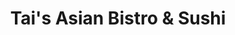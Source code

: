 ---
layout: place
title: "Tai's Asian Bistro & Sushi"
permalink: /ohio/columbus/tai-s-asian-bistro-sushi.html
stateAbbr: OH
stateName: Ohio
cityName: Columbus
seo:
  name: "Tai's Asian Bistro & Sushi"
  type: Restaurant
  links: https://www.taisasianbistrocbus.com/
description: "A straightforward outlet dishing up Asian fare from wontons to pad Thai to sushi. Tai's Asian Bistro & Sushi serves delicious sushi in Columbus, Ohio. Try fresh Japanese dishes for a great dining experience. Available for takeout, delivery, lunch, and dinner."
place_id: ChIJzfW8AmWOOIgR1-wo-7bwcl8
photos:
  - name: >-
      places/ChIJzfW8AmWOOIgR1-wo-7bwcl8/photos/AeeoHcLM5T0a4-hCsb504vzJ5-Li5MegS6O5Gayh29kCcMWB6SD8q7r8xSTkfySfhDC1gIdT_981VJuK8cBfdqir6wP-YUCkF6S_VdwQGttKPju5oDWTNO-9baIfdIlSKPGV3sfpFSnJlK_k4mdQwct8c4O-EvkpA2pdFY1ukl1UVfCHlxj0mWueln9sQ66N_zegfmNiNJ6FeucUEGXJwEw9AM13EUGi61YjhWN-yLqW9NC1y5QuPXLSnID-qzyM5NgReUUSkm8rMz48939W3OiwtzVG-FwvlQCfDruHUzMRP4JW3xUSdSXktBAGtK9DYmj4IQQN1LRztFoOzTghVLBB-CNCbS7G6OB1FK-mrP1AvKuwHP7c3eZfESK3PEIe9LQLO5Q09AtgHPdAjoATwBoUu1NxTX9ChCUbC1aJ25c3lemKFCou
    widthPx: 1912
    heightPx: 1755
    authorAttributions:
      - displayName: Jeff V
        uri: https://maps.google.com/maps/contrib/104254729245801251656
        photoUri: >-
          https://lh3.googleusercontent.com/a-/ALV-UjXrGFmYfUMQF_BA_p5SS_Z6-utU8xIghKbAAD2Rq429j-zTw-dnsQ=s100-p-k-no-mo
    flagContentUri: >-
      https://www.google.com/local/imagery/report/?cb_client=maps_api_places.places_api&image_key=!1e10!2sCIHM0ogKEICAgICrnOPkoAE&hl=en-US
    googleMapsUri: >-
      https://www.google.com/maps/place//data=!3m4!1e2!3m2!1sCIHM0ogKEICAgICrnOPkoAE!2e10!4m2!3m1!1s0x88388e6502bcf5cd:0x5f72f0b6fb28ecd7
  - name: >-
      places/ChIJzfW8AmWOOIgR1-wo-7bwcl8/photos/AeeoHcK1zEc1zAvLtuOpM9tjLgY5CK8KPcMJTZUJrbhifLBERczcbg63F4O6vBh6WNzA59_r-kS2ARJe77cZFCatTRFt36bbyeWyFpv6z7nFDHAEYvZyRvq_W54tpiQcaGvBHFjE6_5tME5aWIcY8pTidpX2pTF2ccsRkjsfX5nvQr75MKRd5_EAJtu3ETnrs1dnj6lF5MdF5JfQ5RyCAsmJIWVoMNyx6OUStUsHjED3CTb-FfPF3gC36RCNnpCAOVk8Kqj2Qk6JpXfx0S-6a0CL7XnwK-Xgvv2WFDGl8edTu06JayATG8hHNbFjqcm7_WlIJBoIqQrQgBu-4IYCPxDNWkzDLDvtjYA50SsVYYDfDIpPn70D5ihmtDSiC1zup1IdlOPdBD-tJkwy7687dHjRCe9XJ4y1PFfndbC3OCMRJgO7n-U
    widthPx: 4032
    heightPx: 3024
    authorAttributions:
      - displayName: Charan Saketh
        uri: https://maps.google.com/maps/contrib/113266242155966959542
        photoUri: >-
          https://lh3.googleusercontent.com/a-/ALV-UjUSTkXXQ6oEgScz_BiMpf8ImUUhi0pcozgC0yBiL4Od4XK1IiOqGw=s100-p-k-no-mo
    flagContentUri: >-
      https://www.google.com/local/imagery/report/?cb_client=maps_api_places.places_api&image_key=!1e10!2sCIHM0ogKEICAgICMzPiI6wE&hl=en-US
    googleMapsUri: >-
      https://www.google.com/maps/place//data=!3m4!1e2!3m2!1sCIHM0ogKEICAgICMzPiI6wE!2e10!4m2!3m1!1s0x88388e6502bcf5cd:0x5f72f0b6fb28ecd7
  - name: >-
      places/ChIJzfW8AmWOOIgR1-wo-7bwcl8/photos/AeeoHcI1IVMUn2q2jXF6Rj_A1AKujxipKebeFyILyJBIkM3JXAjI2_ZTW9ajJ4hI85HUxQNyw_JQEhI4ANrFeNUIOFT3u34XzNUOSkR8EYNEJVGio8zDMbbOvWYT7z2KL1-Q07WkM0fFseuz-xMCulJDzQwNQ2OskvhMxZRKXY2oQ7F40_pRX1hwBAv-IbVizO6CA5t09kx8GjfIg4jufA5Gpq2cprceeh_Bquu-Oaqd2KU9S5d4DS79l_AA9PnPaQE8RLEr1FOysgWh0LO0nDjcOM3bAa5DV7KZmKtTK8XOzGvZmITRrY2vDlcDWj_EhFf0eSiD0WbSZF5Zta9g4lK3rJGpnTLvWNNiBIUIdVs8cwyzj9j0rj7fCZY2ufezaoF6r4HXlrIocenphtbmWvfvdbeKAt7Wxm-G9MDeMJDh5o6KlhI
    widthPx: 3863
    heightPx: 3072
    authorAttributions:
      - displayName: B S
        uri: https://maps.google.com/maps/contrib/100483839888062542409
        photoUri: >-
          https://lh3.googleusercontent.com/a-/ALV-UjWzy6jSTOz8JCJYpPB-AOlXbaPSehQrJXWBnRfnRENodMUiQ5bd=s100-p-k-no-mo
    flagContentUri: >-
      https://www.google.com/local/imagery/report/?cb_client=maps_api_places.places_api&image_key=!1e10!2sCIHM0ogKEICAgMDw2bma9wE&hl=en-US
    googleMapsUri: >-
      https://www.google.com/maps/place//data=!3m4!1e2!3m2!1sCIHM0ogKEICAgMDw2bma9wE!2e10!4m2!3m1!1s0x88388e6502bcf5cd:0x5f72f0b6fb28ecd7
  - name: >-
      places/ChIJzfW8AmWOOIgR1-wo-7bwcl8/photos/AeeoHcJojPBuEW-gNltDN4_uRRHUoI0ViiTG1GXioNTG7Ft3OCIvaI0A1sUC-v6_6fOPcf4xbh9FXVy9fWzbZjFExyOCUuTdbYaTsnEQgR5zcYijmfjqNIH00Klm6L3cE-Zd7pQ4wopJYsL8geRrBBQ8Z-2BhAYXD4O93LXu16TpYEqhb8JiW6A43Nr7XSOYiJvaVsLHIrqGeMghfT7RIWFBeB3aovSYUvQChoeMlAKjnOnL1XTYQhj652BD1jo_xGhMR2hhTl5oMDIZ6VrVvDYwYrNke1qSum8_wLmHK8m7reWLgAgQ0DW4fz4mfIRtb3XUYts5okSGEuQjXLKIMf25SmyRX5ASbfffzmIU4Ofwk6buhvhILta977vJlDxKYOs8FlS8xGBnNioVJASOqEiV6yHWDeCIuZJEyBV96OXyciYJlA
    widthPx: 4000
    heightPx: 2250
    authorAttributions:
      - displayName: Jeff V
        uri: https://maps.google.com/maps/contrib/104254729245801251656
        photoUri: >-
          https://lh3.googleusercontent.com/a-/ALV-UjXrGFmYfUMQF_BA_p5SS_Z6-utU8xIghKbAAD2Rq429j-zTw-dnsQ=s100-p-k-no-mo
    flagContentUri: >-
      https://www.google.com/local/imagery/report/?cb_client=maps_api_places.places_api&image_key=!1e10!2sCIHM0ogKEICAgICrnOPkYA&hl=en-US
    googleMapsUri: >-
      https://www.google.com/maps/place//data=!3m4!1e2!3m2!1sCIHM0ogKEICAgICrnOPkYA!2e10!4m2!3m1!1s0x88388e6502bcf5cd:0x5f72f0b6fb28ecd7
  - name: >-
      places/ChIJzfW8AmWOOIgR1-wo-7bwcl8/photos/AeeoHcLetIYtUCQ998Ky3bsekL5mp614WhsviLvof4zJ0QyGv8uycPRcmZVo5zQ-Zd73S9806PP9Q6T_pJ9l8YObyL3Wl4bStNPEiMQan0OBd9vXKAN4HU1w4qJLs6lEaESlxhXfwx3DDcjApCKRE71v_7H0Bv6-M7e0djgNCpiWyPFYJbUPikn1I_uB-0oJiaejHQmHja7x-4v6EUFD7k6QpjhzNPdt3pmOBM07Hu8nsRxeyzajuouIkupd1L0uHSLZ0aYREhLxgJYlapWM8motWsSvqYcXJwRuJ8FnIOVT6p9bDCHfl02skgDpruPfM2gB1m7frhRSCfe1YVebcdtwBA85c19HSWnsbmTbA74rEGNxM4-_G2FuZiJxSaQOxiKKoUo0FkiJAlXFvlnb4Q33MDTpImgFVcTEc3b3H4ODGlE7DNS9m5lXfHTjbdCDFaFv
    widthPx: 4080
    heightPx: 3072
    authorAttributions:
      - displayName: Mike Wilson
        uri: https://maps.google.com/maps/contrib/111538484583755108842
        photoUri: >-
          https://lh3.googleusercontent.com/a-/ALV-UjUpidBUGuXcpFVHLglbOoH8ZQCb0S0-BquDN8y2LUTfLH9JfmRZ=s100-p-k-no-mo
    flagContentUri: >-
      https://www.google.com/local/imagery/report/?cb_client=maps_api_places.places_api&image_key=!1e10!2sCIABIhAGbzzgID29KWfgNN4ACH38&hl=en-US
    googleMapsUri: >-
      https://www.google.com/maps/place//data=!3m4!1e2!3m2!1sCIABIhAGbzzgID29KWfgNN4ACH38!2e10!4m2!3m1!1s0x88388e6502bcf5cd:0x5f72f0b6fb28ecd7
  - name: >-
      places/ChIJzfW8AmWOOIgR1-wo-7bwcl8/photos/AeeoHcJqGue6OT04kJhNqxYAmPhT92E_uI0uqNJC_Xu8HbJatOpU5BDOJo_Z1gbZ-SCvX9ot-osYD9OACHN-OF5RGA480UPAJXOfqa_gVeNchIWwI2tm1aQI75FAILa4cw0g3rpJui33_yR0H84ydYAGBQCH59w9N8yD7Uo0SMfdFQuyg3dDM99IJ6sgb4a0XYyApDCxIG_ZbBqHEjf7AFXyRdPmx_sfG1gimvHH-fVoG66ejKHrO3S-5xLDKcGrMX5IdpyDEoU7OMWc1tIsUiMjXU-cmB_kNvxYpGi1f5O12zdO3HVv6VSQA1CoCxFc6CmC1x80pTqr26rvoNEnyWRG2TbfYL42mM0xfGQuspeUpXQl704yz8goolp4T4Cw7_n6Nco4yp4eAUJ-vrOOrHztV7iUtaqDCc9iYWZFaXvmPtH3dA
    widthPx: 2992
    heightPx: 2992
    authorAttributions:
      - displayName: Sharmin Sultana
        uri: https://maps.google.com/maps/contrib/105601726923758888627
        photoUri: >-
          https://lh3.googleusercontent.com/a-/ALV-UjUItepWlOHwTUbTQwqFXRrO1FILs8NyTnZkUAlyVZ6Tm2FTYPYMzw=s100-p-k-no-mo
    flagContentUri: >-
      https://www.google.com/local/imagery/report/?cb_client=maps_api_places.places_api&image_key=!1e10!2sCIHM0ogKEICAgIC7ytfJXQ&hl=en-US
    googleMapsUri: >-
      https://www.google.com/maps/place//data=!3m4!1e2!3m2!1sCIHM0ogKEICAgIC7ytfJXQ!2e10!4m2!3m1!1s0x88388e6502bcf5cd:0x5f72f0b6fb28ecd7
  - name: >-
      places/ChIJzfW8AmWOOIgR1-wo-7bwcl8/photos/AeeoHcKLxw2VgITblNWlhp80UPg2rG_3gm4UeYPQJbPLcq5YLjV3kU5g6qBJfhRll0pJGG9-U-O8zqnL05QFPP6AnTtcK9Cj9dXoDpoqkUJQW8a21NKR_yeGlDZDy64tG4Lpi7lZuG7Ezg-myBIRB3adOPRDk8EEA_c5Asr1n7S1577bKijbUn6vkq0cY-6o3PHQHkQ6sTLVn_7qyfxhOhf--H49-cQerng_K9_Fql1GdyA9HMzZRdHij81GjDDVyzzP63gVPPj9dYItDNxYCwshJkZZKIlNIhxzanQAZy_V1UDA6YPl7rYgezFbVKwigfGYcYFssyPCiXT5QKmg_GEKaaZg-hrCUkDR2bljhSFFI7uurHtj-p1z2uMZRrqbQRkk6HR3llcOQl3uQWBjeu15R_mdodbwhePOEFvz52aOVQJK5rQu
    widthPx: 3000
    heightPx: 4000
    authorAttributions:
      - displayName: Chazahc
        uri: https://maps.google.com/maps/contrib/110822465509209788267
        photoUri: >-
          https://lh3.googleusercontent.com/a-/ALV-UjVWkXaE27PtmIJJ6RhrNjEY6DZunNd6QcA4vjSLlLYRQDBmbfP0=s100-p-k-no-mo
    flagContentUri: >-
      https://www.google.com/local/imagery/report/?cb_client=maps_api_places.places_api&image_key=!1e10!2sCIHM0ogKEICAgICHhYn4mgE&hl=en-US
    googleMapsUri: >-
      https://www.google.com/maps/place//data=!3m4!1e2!3m2!1sCIHM0ogKEICAgICHhYn4mgE!2e10!4m2!3m1!1s0x88388e6502bcf5cd:0x5f72f0b6fb28ecd7
  - name: >-
      places/ChIJzfW8AmWOOIgR1-wo-7bwcl8/photos/AeeoHcI5FmEbJL4JqrLsvTrWjOtEUwWSv9sYbBdJbwSp24fZcl57rd8-lUKhx2_ESBXX0rDEFu_DcWfXRKHKyOGkH2LOMNDRLwx7N0t0gZh_MJMQyjlwMBid6EAPDjDMPeegDBJKlk2sKCHHNXjRx_vmQOtJH0CXqmS_MtSlm9cxypwKY2DdeCaC9YS8jcNKWwt5WfEcbsGjdWISmjijDW50WxBMd-9hBp2SLdq1r1MlvfwLv9NFN3KxsgB0eWViez0mWkA_mDa2vQI6sH9J03zQFVgn_mkcc5jk-KoDCgZPWIeR4LxfiZHhx8k2IvNkc8qpFP6LApFiw7agzJiA7XorVAwNTpo7Ll14rAigCn9XsDKBg5I3eQBRijtItmxrjzqUcsSmaLYJ3ywARmCclvilK1l_EiGWFFisjWgH0vP_7Vq7h9h2
    widthPx: 4080
    heightPx: 3072
    authorAttributions:
      - displayName: Ms. MD
        uri: https://maps.google.com/maps/contrib/107362673996562632876
        photoUri: >-
          https://lh3.googleusercontent.com/a/ACg8ocK9sUvZu3nbLpWMpvfYvXhX767HDtBFDSTY-__hcdXThqdUg_F1=s100-p-k-no-mo
    flagContentUri: >-
      https://www.google.com/local/imagery/report/?cb_client=maps_api_places.places_api&image_key=!1e10!2sCIHM0ogKEICAgIC7kObJyQE&hl=en-US
    googleMapsUri: >-
      https://www.google.com/maps/place//data=!3m4!1e2!3m2!1sCIHM0ogKEICAgIC7kObJyQE!2e10!4m2!3m1!1s0x88388e6502bcf5cd:0x5f72f0b6fb28ecd7
  - name: >-
      places/ChIJzfW8AmWOOIgR1-wo-7bwcl8/photos/AeeoHcJjUqf3ABHY6FiawhANaYIKMcLe8aqINx3Jk6km0_WDU_lUtVzxmm88uYGcA6RQusnKuE1nsJmXP0Ph0K1lQypGLqglL9yePIuG1aEtPC61-UCY_J_eYhxMRHEUsIinEKYIF6UK9SCN-kopVbJzYxjLy2SBBDmzgqMMrIgEq1t6D-t-yYrqW9tmOl-eloDYdrobNvPBzgKvf3r3qg_5jzefpcg_bvjK_sTMLUTXlQ3yB6PCILWs_lI9nRwVIJ5D4vEPjFxed21WMgwO5EqBPPyaX71WAJu7beMwiQV2Vm6zCqiluB35huOsJ6OUlBbrSJBXAP01ItdCwVTemOfWOb1O9TcbyaSkCSIYs78amVGXbgzX5T0bTk44-jtyqpTvT0ogXGt4UrHAk4ZixIS-L56FICiROE4f7VdPS3fDDvoBvFMWtWU07S1osfvmOw
    widthPx: 4000
    heightPx: 3000
    authorAttributions:
      - displayName: Sarah O'Connor
        uri: https://maps.google.com/maps/contrib/104432679004171026521
        photoUri: >-
          https://lh3.googleusercontent.com/a-/ALV-UjVDk55cz5eAocK8vOAfD8aE98mXe7y71-oLHijnMmSlsYH9-sfc=s100-p-k-no-mo
    flagContentUri: >-
      https://www.google.com/local/imagery/report/?cb_client=maps_api_places.places_api&image_key=!1e10!2sCIABIhAGbzaqOBHxG2fjNQQACpvF&hl=en-US
    googleMapsUri: >-
      https://www.google.com/maps/place//data=!3m4!1e2!3m2!1sCIABIhAGbzaqOBHxG2fjNQQACpvF!2e10!4m2!3m1!1s0x88388e6502bcf5cd:0x5f72f0b6fb28ecd7
  - name: >-
      places/ChIJzfW8AmWOOIgR1-wo-7bwcl8/photos/AeeoHcICr543GmKvQ-4Ls40bo7k44gc17sx1oXJNaBIfGiCkIFjz4m5LZCMUC14bUlj_d9Z435bV93dZ4wVIQqp8WSDgTqcy0SGYHyOqIaD_FflVx51VMr2AE8X6CeTYJeFHz6pqzE0wQve2NVihx4-xsOfHOMj20JicXhyy3AEh6zFnJrsZNaRZkIDMfASfRsMveTCm3bvtujkIcggsiwfCSgoc_iYH1BPTjBJ6NlHkjs04vu0nnywIKi45a-zRhxPaLX2faxnCXT1XatS4kMti7vU3DXqE-r04FhKVVuoy1imXltGAgG7Qqo_WLCPR5dZLAKPvnV59SrFL5bVygQs02HlTjm76LXD1FkCjo5Lmmc2d-HuAimcbA-L8mSwtqD5tSvm3cvVWmmC7BiemEWBbJ3YZrNZ06YDUlJmQQTZ7Vr0duW4
    widthPx: 4032
    heightPx: 3024
    authorAttributions:
      - displayName: Jay Su
        uri: https://maps.google.com/maps/contrib/109746999969804668156
        photoUri: >-
          https://lh3.googleusercontent.com/a-/ALV-UjXtZBx7fQApP77b2UvfKspE5gKeFwd4xn6n_9lKHlb_ZbJurFrs=s100-p-k-no-mo
    flagContentUri: >-
      https://www.google.com/local/imagery/report/?cb_client=maps_api_places.places_api&image_key=!1e10!2sCIHM0ogKEICAgID3vaPwnAE&hl=en-US
    googleMapsUri: >-
      https://www.google.com/maps/place//data=!3m4!1e2!3m2!1sCIHM0ogKEICAgID3vaPwnAE!2e10!4m2!3m1!1s0x88388e6502bcf5cd:0x5f72f0b6fb28ecd7
address: 1285 W Lane Ave, Columbus, OH 43221, USA
street: 1285 W Lane Ave
city: Columbus
state: OH
zip: '43221'
country: USA
neighborhood: West Campus
latitude: '40.006399'
longitude: '-83.044237'
accessibility_options:
  wheelchairAccessibleParking: true
  wheelchairAccessibleEntrance: true
  wheelchairAccessibleRestroom: true
  wheelchairAccessibleSeating: true
business_status: OPERATIONAL
name: Tai's Asian Bistro & Sushi
google_maps_links:
  directionsUri: >-
    https://www.google.com/maps/dir//''/data=!4m7!4m6!1m1!4e2!1m2!1m1!1s0x88388e6502bcf5cd:0x5f72f0b6fb28ecd7!3e0
  placeUri: https://maps.google.com/?cid=6877824249636646103
  writeAReviewUri: >-
    https://www.google.com/maps/place//data=!4m3!3m2!1s0x88388e6502bcf5cd:0x5f72f0b6fb28ecd7!12e1
  reviewsUri: >-
    https://www.google.com/maps/place//data=!4m4!3m3!1s0x88388e6502bcf5cd:0x5f72f0b6fb28ecd7!9m1!1b1
  photosUri: >-
    https://www.google.com/maps/place//data=!4m3!3m2!1s0x88388e6502bcf5cd:0x5f72f0b6fb28ecd7!10e5
primary_type: Asian Restaurant
opening_hours:
  regular: null
  current: null
secondary_opening_hours:
  regular:
    weekdayDescriptions: null
    type: null
  current:
    weekdayDescriptions: null
    type: null
phone: (614) 485-0016
price_level: PRICE_LEVEL_INEXPENSIVE
price_range: $10 &ndash; $20
rating: '4.5'
rating_count: 3001
website: https://www.taisasianbistrocbus.com/
reviews:
  - name: >-
      places/ChIJzfW8AmWOOIgR1-wo-7bwcl8/reviews/ChZDSUhNMG9nS0VJQ0FnTUR3MmJtYU53EAE
    relativePublishTimeDescription: 2 weeks ago
    rating: 5
    text:
      text: >-
        We had an amazing dining experience at Tai's Restaurant! The Singapore
        Noodle dish was a standout - loaded with a generous amount of juicy
        chicken, succulent shrimp, and perfectly cooked egg.


        But the real showstopper was the Shrimp Salt and Pepper. Crispy on the
        outside, tender on the inside, and full of flavor - it was absolute
        perfection!


        The portions were generous, the prices were reasonable, and the service
        was top-notch. We can't wait to come back and try more of Tai's
        delicious offerings!
      languageCode: en
    originalText:
      text: >-
        We had an amazing dining experience at Tai's Restaurant! The Singapore
        Noodle dish was a standout - loaded with a generous amount of juicy
        chicken, succulent shrimp, and perfectly cooked egg.


        But the real showstopper was the Shrimp Salt and Pepper. Crispy on the
        outside, tender on the inside, and full of flavor - it was absolute
        perfection!


        The portions were generous, the prices were reasonable, and the service
        was top-notch. We can't wait to come back and try more of Tai's
        delicious offerings!
      languageCode: en
    authorAttribution:
      displayName: B S
      uri: https://www.google.com/maps/contrib/100483839888062542409/reviews
      photoUri: >-
        https://lh3.googleusercontent.com/a-/ALV-UjWzy6jSTOz8JCJYpPB-AOlXbaPSehQrJXWBnRfnRENodMUiQ5bd=s128-c0x00000000-cc-rp-mo-ba3
    publishTime: '2025-03-26T23:26:26.065350Z'
    flagContentUri: >-
      https://www.google.com/local/review/rap/report?postId=ChZDSUhNMG9nS0VJQ0FnTUR3MmJtYU53EAE&d=17924085&t=1
    googleMapsUri: >-
      https://www.google.com/maps/reviews/data=!4m6!14m5!1m4!2m3!1sChZDSUhNMG9nS0VJQ0FnTUR3MmJtYU53EAE!2m1!1s0x88388e6502bcf5cd:0x5f72f0b6fb28ecd7
  - name: >-
      places/ChIJzfW8AmWOOIgR1-wo-7bwcl8/reviews/ChZDSUhNMG9nS0VJQ0FnTUR3bEptM0xnEAE
    relativePublishTimeDescription: 3 weeks ago
    rating: 5
    text:
      text: >-
        Okay, this is a hidden gem! The food was authentic and reminded me of
        Chinese street food. Nothing was oily or over sauces. Everything tasted
        FRESH and the staff went above and beyond to accommodate my order ( I
        added and subtracted from the original dish). They were very friendly.
        Funky atmosphere- good vibes. I’m in. Can’t wait to go back and try the
        Pho.
      languageCode: en
    originalText:
      text: >-
        Okay, this is a hidden gem! The food was authentic and reminded me of
        Chinese street food. Nothing was oily or over sauces. Everything tasted
        FRESH and the staff went above and beyond to accommodate my order ( I
        added and subtracted from the original dish). They were very friendly.
        Funky atmosphere- good vibes. I’m in. Can’t wait to go back and try the
        Pho.
      languageCode: en
    authorAttribution:
      displayName: Megan R
      uri: https://www.google.com/maps/contrib/109057432192273376575/reviews
      photoUri: >-
        https://lh3.googleusercontent.com/a-/ALV-UjVXpAgDU30ctC9GUY1-8uI5Xaa2DDHijQoCXLgu_wg1xA6cryF_7g=s128-c0x00000000-cc-rp-mo-ba3
    publishTime: '2025-03-23T19:58:43.222775Z'
    flagContentUri: >-
      https://www.google.com/local/review/rap/report?postId=ChZDSUhNMG9nS0VJQ0FnTUR3bEptM0xnEAE&d=17924085&t=1
    googleMapsUri: >-
      https://www.google.com/maps/reviews/data=!4m6!14m5!1m4!2m3!1sChZDSUhNMG9nS0VJQ0FnTUR3bEptM0xnEAE!2m1!1s0x88388e6502bcf5cd:0x5f72f0b6fb28ecd7
  - name: >-
      places/ChIJzfW8AmWOOIgR1-wo-7bwcl8/reviews/ChZDSUhNMG9nS0VJQ0FnTUR3dmUtOU1nEAE
    relativePublishTimeDescription: 2 weeks ago
    rating: 5
    text:
      text: >-
        Absolutely stellar place! Very well decorated, super friendly staff and
        the food was amazing and well priced. Flavorful and fresh, definitely
        will be returning and recommending to everyone! :) Got Sushi F (Chef
        Choice Sushi and Sashimi) and the Rice Noodle Salad! Amazing!!! 🌟
      languageCode: en
    originalText:
      text: >-
        Absolutely stellar place! Very well decorated, super friendly staff and
        the food was amazing and well priced. Flavorful and fresh, definitely
        will be returning and recommending to everyone! :) Got Sushi F (Chef
        Choice Sushi and Sashimi) and the Rice Noodle Salad! Amazing!!! 🌟
      languageCode: en
    authorAttribution:
      displayName: bass_clarinet
      uri: https://www.google.com/maps/contrib/107299144912021833282/reviews
      photoUri: >-
        https://lh3.googleusercontent.com/a-/ALV-UjVzFio7wARmVkWW17OoSeQkou9y1doiXHA3sOU1w3Fyzi3EgDbm=s128-c0x00000000-cc-rp-mo
    publishTime: '2025-03-27T19:59:46.018947Z'
    flagContentUri: >-
      https://www.google.com/local/review/rap/report?postId=ChZDSUhNMG9nS0VJQ0FnTUR3dmUtOU1nEAE&d=17924085&t=1
    googleMapsUri: >-
      https://www.google.com/maps/reviews/data=!4m6!14m5!1m4!2m3!1sChZDSUhNMG9nS0VJQ0FnTUR3dmUtOU1nEAE!2m1!1s0x88388e6502bcf5cd:0x5f72f0b6fb28ecd7
  - name: >-
      places/ChIJzfW8AmWOOIgR1-wo-7bwcl8/reviews/ChZDSUhNMG9nS0VJQ0FnSUQzdmFQd0xBEAE
    relativePublishTimeDescription: 4 months ago
    rating: 5
    text:
      text: >-
        We visited Tai’s Asian Bistro & Sushi with our kids and had a great
        experience. The food was delicious, and the portion sizes were
        huge—definitely worth the price. While it was very crowded on a Sunday
        afternoon, the food itself made up for it. The atmosphere isn’t much
        about aesthetics or vibes; it’s more of a place for people who just love
        good food. If you’re hungry and in the area, this spot delivers!
      languageCode: en
    originalText:
      text: >-
        We visited Tai’s Asian Bistro & Sushi with our kids and had a great
        experience. The food was delicious, and the portion sizes were
        huge—definitely worth the price. While it was very crowded on a Sunday
        afternoon, the food itself made up for it. The atmosphere isn’t much
        about aesthetics or vibes; it’s more of a place for people who just love
        good food. If you’re hungry and in the area, this spot delivers!
      languageCode: en
    authorAttribution:
      displayName: Jay Su
      uri: https://www.google.com/maps/contrib/109746999969804668156/reviews
      photoUri: >-
        https://lh3.googleusercontent.com/a-/ALV-UjXtZBx7fQApP77b2UvfKspE5gKeFwd4xn6n_9lKHlb_ZbJurFrs=s128-c0x00000000-cc-rp-mo-ba5
    publishTime: '2024-11-18T03:24:49.321250Z'
    flagContentUri: >-
      https://www.google.com/local/review/rap/report?postId=ChZDSUhNMG9nS0VJQ0FnSUQzdmFQd0xBEAE&d=17924085&t=1
    googleMapsUri: >-
      https://www.google.com/maps/reviews/data=!4m6!14m5!1m4!2m3!1sChZDSUhNMG9nS0VJQ0FnSUQzdmFQd0xBEAE!2m1!1s0x88388e6502bcf5cd:0x5f72f0b6fb28ecd7
  - name: >-
      places/ChIJzfW8AmWOOIgR1-wo-7bwcl8/reviews/ChdDSUhNMG9nS0VJQ0FnSUNQZ0lXeS13RRAB
    relativePublishTimeDescription: 4 months ago
    rating: 4
    text:
      text: >-
        Random late-night choice after an OSU volleyball game. (Our girls won
        over Rutgers in 3). So glad I stumbled in here. I couldn’t believe how
        busy they were, but the good food and HUGE portions soon made it clear.
        The menu is extensive to say the least. It’s a bit overwhelming for a
        newbie. But I made some

        Good choices and was pleased.
      languageCode: en
    originalText:
      text: >-
        Random late-night choice after an OSU volleyball game. (Our girls won
        over Rutgers in 3). So glad I stumbled in here. I couldn’t believe how
        busy they were, but the good food and HUGE portions soon made it clear.
        The menu is extensive to say the least. It’s a bit overwhelming for a
        newbie. But I made some

        Good choices and was pleased.
      languageCode: en
    authorAttribution:
      displayName: David Trisel
      uri: https://www.google.com/maps/contrib/112696675777650606440/reviews
      photoUri: >-
        https://lh3.googleusercontent.com/a-/ALV-UjWmjaDhEULzlllus7aBnaYzl9DXX8OcyJWpMfhxgT7A0VLHeB0m=s128-c0x00000000-cc-rp-mo-ba5
    publishTime: '2024-11-20T15:23:29.191076Z'
    flagContentUri: >-
      https://www.google.com/local/review/rap/report?postId=ChdDSUhNMG9nS0VJQ0FnSUNQZ0lXeS13RRAB&d=17924085&t=1
    googleMapsUri: >-
      https://www.google.com/maps/reviews/data=!4m6!14m5!1m4!2m3!1sChdDSUhNMG9nS0VJQ0FnSUNQZ0lXeS13RRAB!2m1!1s0x88388e6502bcf5cd:0x5f72f0b6fb28ecd7
parking_options:
  freeParkingLot: true
  freeStreetParking: true
  valetParking: false
payment_options:
  acceptsCreditCards: true
  acceptsDebitCards: true
  acceptsCashOnly: false
  acceptsNfc: true
allow_dogs: null
curbside_pickup: false
delivery: true
dine_in: true
good_for_children: true
good_for_groups: true
good_for_sports: false
live_music: false
menu_for_children: false
outdoor_seating: true
reservable: false
restroom: true
serves_beer: true
serves_breakfast: false
serves_brunch: false
serves_cocktails: true
serves_coffee: true
serves_dinner: true
serves_dessert: true
serves_lunch: true
serves_vegetarian_food: true
serves_wine: true
takeout: true
summary: >-
  A straightforward outlet dishing up Asian fare from wontons to pad Thai to
  sushi.

---